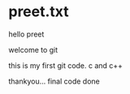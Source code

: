 # preet.txt


hello preet

welcome to git

this is my first git code.
c and c++




thankyou...
final code done
